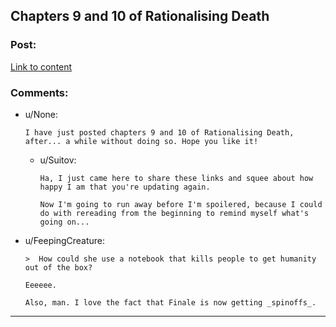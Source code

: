 ## Chapters 9 and 10 of Rationalising Death

### Post:

[Link to content](https://www.fanfiction.net/s/9380249/9/Rationalising-Death)

### Comments:

- u/None:
  ```
  I have just posted chapters 9 and 10 of Rationalising Death, after... a while without doing so. Hope you like it!
  ```

  - u/Suitov:
    ```
    Ha, I just came here to share these links and squee about how happy I am that you're updating again.

    Now I'm going to run away before I'm spoilered, because I could do with rereading from the beginning to remind myself what's going on...
    ```

- u/FeepingCreature:
  ```
  >  How could she use a notebook that kills people to get humanity out of the box?

  Eeeeee.

  Also, man. I love the fact that Finale is now getting _spinoffs_.
  ```

---

